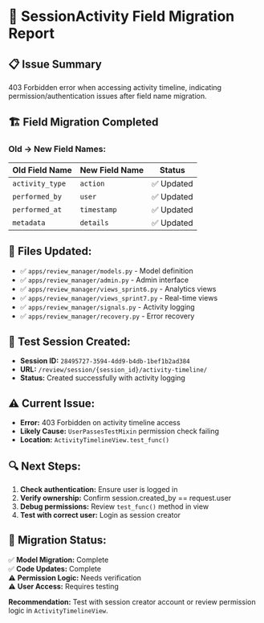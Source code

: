 # 🔧 SessionActivity Field Migration Report

## 📋 **Issue Summary**
403 Forbidden error when accessing activity timeline, indicating permission/authentication issues after field name migration.

## 🏗️ **Field Migration Completed**

### **Old → New Field Names:**
| Old Field Name | New Field Name | Status |
|----------------|----------------|--------|
| `activity_type` | `action` | ✅ Updated |
| `performed_by` | `user` | ✅ Updated |
| `performed_at` | `timestamp` | ✅ Updated |
| `metadata` | `details` | ✅ Updated |

## 📁 **Files Updated:**
- ✅ `apps/review_manager/models.py` - Model definition
- ✅ `apps/review_manager/admin.py` - Admin interface
- ✅ `apps/review_manager/views_sprint6.py` - Analytics views
- ✅ `apps/review_manager/views_sprint7.py` - Real-time views
- ✅ `apps/review_manager/signals.py` - Activity logging
- ✅ `apps/review_manager/recovery.py` - Error recovery

## 🧪 **Test Session Created:**
- **Session ID:** `28495727-3594-4dd9-b4db-1bef1b2ad384`
- **URL:** `/review/session/{session_id}/activity-timeline/`
- **Status:** Created successfully with activity logging

## ⚠️ **Current Issue:**
- **Error:** 403 Forbidden on activity timeline access
- **Likely Cause:** `UserPassesTestMixin` permission check failing
- **Location:** `ActivityTimelineView.test_func()`

## 🔍 **Next Steps:**
1. **Check authentication:** Ensure user is logged in
2. **Verify ownership:** Confirm session.created_by == request.user
3. **Debug permissions:** Review `test_func()` method in view
4. **Test with correct user:** Login as session creator

## 🎯 **Migration Status:**
✅ **Model Migration:** Complete  
✅ **Code Updates:** Complete  
⚠️ **Permission Logic:** Needs verification  
⚠️ **User Access:** Requires testing  

**Recommendation:** Test with session creator account or review permission logic in `ActivityTimelineView`.